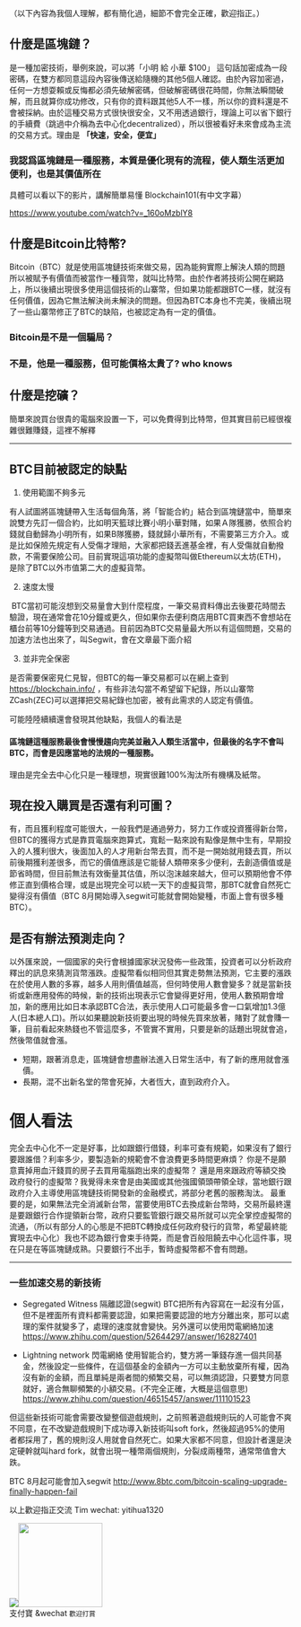 （以下內容為我個人理解，都有簡化過，細節不會完全正確，歡迎指正。）

## 什麼是區塊鏈？

是一種加密技術，舉例來說，可以將「小明 給 小華 $100」 這句話加密成為一段密碼，在雙方都同意這段內容後傳送給隨機的其他5個人確認。由於內容加密過，任何一方想耍賴或反悔都必須先破解密碼，但破解密碼很花時間，你無法瞬間破解，而且就算你成功修改，只有你的資料跟其他5人不一樣，所以你的資料還是不會被採納。由於這種交易方式很快很安全，又不用透過銀行，理論上可以省下銀行的手續費（跳過中介稱為去中心化decentralized），所以很被看好未來會成為主流的交易方式。理由是 **「快速，安全，便宜」**
### 我認爲區塊鏈是一種服務，本質是優化現有的流程，使人類生活更加便利，也是其價值所在
具體可以看以下的影片，講解簡單易懂
Blockchain101(有中文字幕）

https://www.youtube.com/watch?v=_160oMzblY8

## 什麼是Bitcoin比特幣?
Bitcoin（BTC）就是使用區塊鏈技術來做交易，因為能夠實際上解決人類的問題所以被賦予有價值而被當作一種貨幣，就叫比特幣。由於作者將技術公開在網路上，所以後續出現很多使用這個技術的山寨幣，但如果功能都跟BTC一樣，就沒有任何價值，因為它無法解決尚未解決的問題。但因為BTC本身也不完美，後續出現了一些山寨幣修正了BTC的缺陷，也被認定為有一定的價值。

### Bitcoin是不是一個騙局？
### 不是，他是一種服務，但可能價格太貴了? who knows

## 什麼是挖礦？
簡單來說買台很貴的電腦來設置一下，可以免費得到比特幣，但其實目前已經很複雜很難賺錢，這裡不解釋
<hr>

## BTC目前被認定的缺點

1. 使用範圍不夠多元

  有人試圖將區塊鏈帶入生活每個角落，將「智能合約」結合到區塊鏈當中，簡單來說雙方先訂一個合約，比如明天籃球比賽小明小華對賭，如果Ａ隊獲勝，依照合約錢就自動歸為小明所有，如果B隊獲勝，錢就歸小華所有，不需要第三方介入。或是比如保險先規定有人受傷才理賠，大家都把錢丟進基金裡，有人受傷就自動撥款，不需要保險公司。目前實現這項功能的虛擬幣叫做Ethereum以太坊(ETH)，是除了BTC以外市值第二大的虛擬貨幣。
  
2. 速度太慢

  BTC當初可能沒想到交易量會大到什麼程度，一筆交易資料傳出去後要花時間去驗證，現在通常會花10分鐘或更久，但如果你去便利商店用BTC買東西不會想站在櫃台前等10分鐘等到交易通過。目前因為BTC交易量最大所以有這個問題，交易的加速方法也出來了，叫Segwit，會在文章最下面介紹
  
3. 並非完全保密

  是否需要保密見仁見智，但BTC的每一筆交易都可以在網上查到 https://blockchain.info/ ，有些非法勾當不希望留下紀錄，所以山寨幣ZCash(ZEC)可以選擇把交易紀錄也加密，被有此需求的人認定有價值。

可能陸陸續續還會發現其他缺點，我個人的看法是
#### 區塊鏈這種服務最後會慢慢趨向完美並融入人類生活當中，但最後的名字不會叫BTC，而會是因應當地的法規的一種服務。
理由是完全去中心化只是一種理想，現實很難100%淘汰所有機構及紙幣。

## 現在投入購買是否還有利可圖？
有，而且獲利程度可能很大，一般我們是通過勞力，努力工作或投資獲得新台幣，但BTC的獲得方式是靠買電腦來跑算式，寬鬆一點來說有點像是無中生有，早期投入的人獲利很大，後面加入的人才用新台幣去買，而不是一開始就用錢去買，所以前後期獲利差很多，而它的價值應該是它能替人類帶來多少便利，去創造價值或是節省時間，但目前無法有效衡量其估值，所以泡沫越來越大，但可以預期他會不停修正直到價格合理，或是出現完全可以統一天下的虛擬貨幣，那BTC就會自然死亡變得沒有價值（BTC 8月開始導入segwit可能就會開始變種，市面上會有很多種BTC）。

## 是否有辦法預測走向？
以外匯來說，一個國家的央行會根據國家狀況發佈一些政策，投資者可以分析政府釋出的訊息來猜測貨幣漲跌。虛擬幣看似相同但其實走勢無法預測，它主要的漲跌在於使用人數的多寡，越多人用則價值越高，但何時使用人數會變多？就是當新技術或新應用發佈的時候，新的技術出現表示它會變得更好用，使用人數預期會增加，新的應用比如日本承認BTC合法，表示使用人口可能最多會一口氣增加1.3億人(日本總人口)。所以如果聽說新技術要出現的時候先買來放著，賭對了就會賺一筆，目前看起來熱錢也不管這麼多，不管實不實用，只要是新的話題出現就會追，然後幣值就會漲。

- 短期，跟著消息走，區塊鏈會想盡辦法進入日常生活中，有了新的應用就會漲價。
- 長期，混不出新名堂的幣會死掉，大者恆大，直到政府介入。


# 個人看法
完全去中心化不一定是好事，比如跟銀行借錢，利率可查有規範，如果沒有了銀行要跟誰借？利率多少，要製造新的規範會不會浪費更多時間更麻煩？ 你是不是願意賣掉用血汗錢買的房子去買用電腦跑出來的虛擬幣？ 還是用來跟政府等額交換政府發行的虛擬幣？我覺得未來會是由美國或其他強國領頭帶領全球，當地銀行跟政府介入主導使用區塊鏈技術開發新的金融模式，將部分老舊的服務淘汰。
最重要的是，如果無法完全消滅新台幣，當要使用BTC去換成新台幣時，交易所最終還是要跟銀行合作提領新台幣，政府只要監管銀行跟交易所就可以完全掌控虛擬幣的流通，（所以有部分人的心態是不把BTC轉換成任何政府發行的貨幣，希望最終能實現去中心化）我也不認為銀行會束手待斃，而是會百般阻饒去中心化這件事，現在只是在等區塊鏈成熟。只要銀行不出手，暫時虛擬幣都不會有問題。

<hr>

### 一些加速交易的新技術

- Segregated Witness 隔離認證(segwit) 
BTC把所有內容寫在一起沒有分區，但不是裡面所有資料都需要認證，如果把需要認證的地方分離出來，那可以處理的案件就變多了，處理的速度就會變快。另外還可以使用閃電網絡加速
https://www.zhihu.com/question/52644297/answer/162827401

- Lightning network 閃電網絡
使用智能合約，雙方將一筆錢存進一個共同基金，然後設定一些條件，在這個基金的金額內一方可以主動放棄所有權，因為沒有新的金額，而且單純是兩者間的頻繁交易，可以無須認證，只要雙方同意就好，適合無聊頻繁的小額交易。(不完全正確，大概是這個意思)
https://www.zhihu.com/question/46515457/answer/111101523

但這些新技術可能會需要改變整個遊戲規則，之前照著遊戲規則玩的人可能會不爽不同意，在不改變遊戲規則下成功導入新技術叫soft fork，然後超過95%的使用者都採用了，舊的規則沒人用就會自然死亡。如果大家都不同意，但設計者還是決定硬幹就叫hard fork，就會出現一種幣兩個規則，分裂成兩種幣，通常幣值會大跌。

BTC 8月起可能會加入segwit
http://www.8btc.com/bitcoin-scaling-upgrade-finally-happen-fail


以上歡迎指正交流
Tim
wechat: yitihua1320

<img src=https://ww4.sinaimg.cn/large/006tNbRwgy1ffop5e002ij3046045q45.jpg><img src=https://ww4.sinaimg.cn/large/006tNbRwgy1ffphu2c3wej30b40b876m.jpg width=150 height=150><br>支付寶 &wechat
<small>歡迎打賞 </small>





